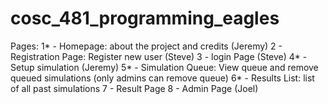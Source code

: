 # cosc_481_programming_eagles
Pages:
1* - Homepage: about the project and credits (Jeremy)
2 - Registration Page: Register new user (Steve)
3 - login Page (Steve)
4* - Setup simulation (Jeremy)
5* - Simulation Queue: View queue and remove queued simulations (only admins can remove queue)
6* - Results List: list of all past simulations
7 - Result Page
8 - Admin Page (Joel)
